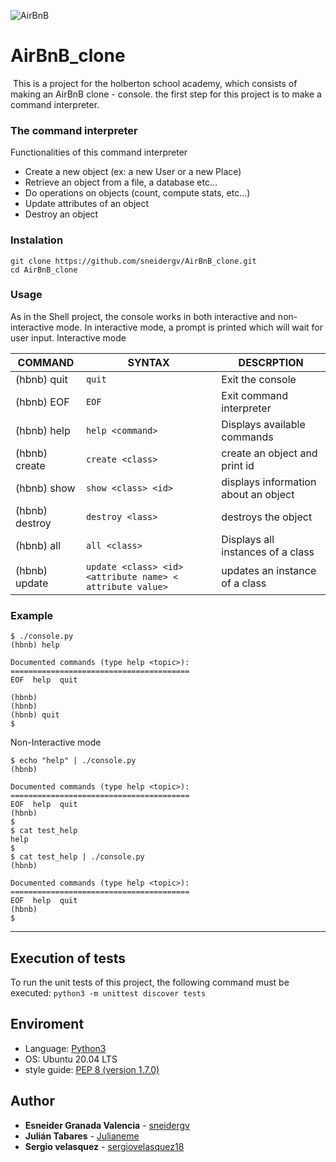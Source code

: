 ![AirBnB](https://user-images.githubusercontent.com/70784906/123982613-cc390280-d988-11eb-9077-3ff619e59a74.png)

# AirBnB_clone
<img src="https://holbertonintranet.s3.amazonaws.com/uploads/medias/2018/6/65f4a1dd9c51265f49d0.png?X-Amz-Algorithm=AWS4-HMAC-SHA256&X-Amz-Credential=AKIARDDGGGOUWMNL5ANN%2F20210624%2Fus-east-1%2Fs3%2Faws4_request&X-Amz-Date=20210624T220410Z&X-Amz-Expires=86400&X-Amz-SignedHeaders=host&X-Amz-Signature=a4288aedae9a73db7af51b0139dd50616babfda0d1d518fff7ecb462fd78679e" alt="" style="" />
This is a project for the holberton school academy, which consists of making an AirBnB clone - console.
the first step for this project is to make a command interpreter.

### The command interpreter

Functionalities of this command interpreter
* Create a new object (ex: a new User or a new Place)
* Retrieve an object from a file, a database etc…
* Do operations on objects (count, compute stats, etc…)
* Update attributes of an object
* Destroy an object

### Instalation
```
git clone https://github.com/sneidergv/AirBnB_clone.git
cd AirBnB_clone
```

### Usage
As in the Shell project, the console works in both interactive and non-interactive mode.
In interactive mode, a prompt is printed which will wait for user input.
Interactive mode

| COMMAND | SYNTAX | DESCRPTION |
| --- | --- | --- |
| (hbnb) quit | `quit` | Exit the console |
| (hbnb) EOF | `EOF` | Exit command interpreter |
| (hbnb) help | `help <command>` | Displays available commands |
| (hbnb) create | `create <class>` | create an object and print id |
| (hbnb) show | `show <class> <id>` | displays information about an object |
| (hbnb) destroy | `destroy <lass>`| destroys the object |
| (hbnb) all | `all <class>`| Displays all instances of a class  |
| (hbnb) update | `update <class> <id> <attribute name> < attribute value>` | updates an instance of a class  |

### Example
```
$ ./console.py
(hbnb) help

Documented commands (type help <topic>):
========================================
EOF  help  quit

(hbnb)
(hbnb)
(hbnb) quit
$
```
Non-Interactive mode
```
$ echo "help" | ./console.py
(hbnb)

Documented commands (type help <topic>):
========================================
EOF  help  quit
(hbnb)
$
$ cat test_help
help
$
$ cat test_help | ./console.py
(hbnb)

Documented commands (type help <topic>):
========================================
EOF  help  quit
(hbnb)
$
```

---

## Execution of tests
To run the unit tests of this project, the following command must be executed: `python3 -m unittest discover tests`

## Enviroment
* Language: [Python3](https://www.python.org/download/releases/3.0/)
* OS: Ubuntu 20.04 LTS
* style guide: [PEP 8 (version 1.7.0)](https://www.python.org/dev/peps/pep-0008/)

## Author
* **Esneider Granada Valencia** - [sneidergv](https://github.com/sneidergv)
* **Julián Tabares** - [Julianeme](https://github.com/Julianeme)
* **Sergio velasquez** - [sergiovelasquez18](https://github.com/sergiovelasquez18)
